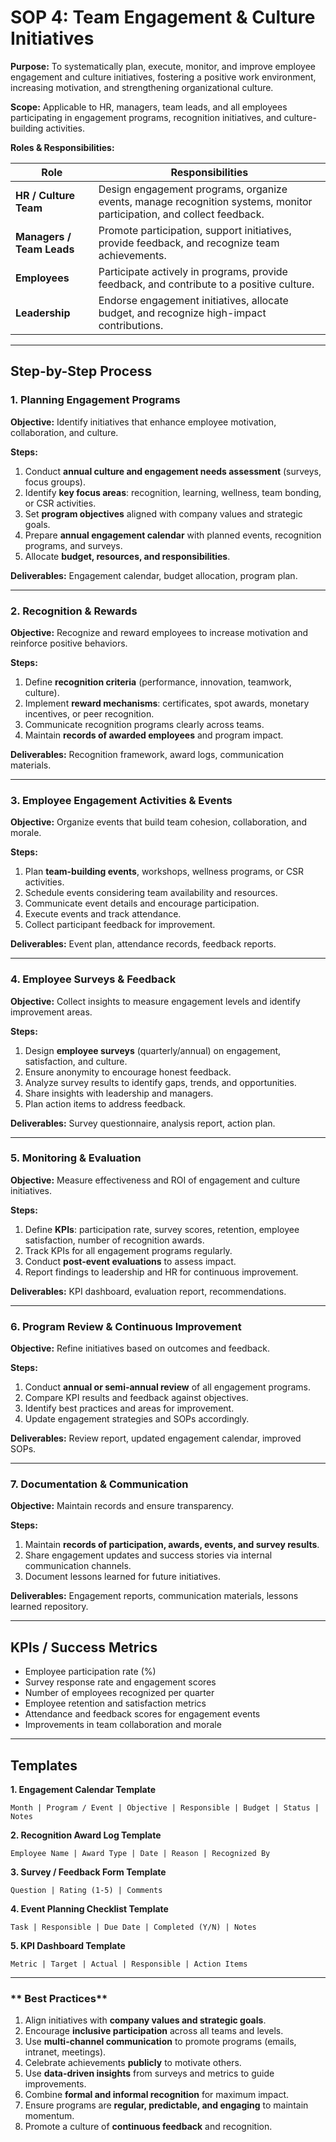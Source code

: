 # **SOP 4: Team Engagement & Culture Initiatives**

**Purpose:**
To systematically plan, execute, monitor, and improve employee engagement and culture initiatives, fostering a positive work environment, increasing motivation, and strengthening organizational culture.

**Scope:**
Applicable to HR, managers, team leads, and all employees participating in engagement programs, recognition initiatives, and culture-building activities.

**Roles & Responsibilities:**

| Role                      | Responsibilities                                                                                                      |
| ------------------------- | --------------------------------------------------------------------------------------------------------------------- |
| **HR / Culture Team**     | Design engagement programs, organize events, manage recognition systems, monitor participation, and collect feedback. |
| **Managers / Team Leads** | Promote participation, support initiatives, provide feedback, and recognize team achievements.                        |
| **Employees**             | Participate actively in programs, provide feedback, and contribute to a positive culture.                             |
| **Leadership**            | Endorse engagement initiatives, allocate budget, and recognize high-impact contributions.                             |

---

## **Step-by-Step Process**

### **1. Planning Engagement Programs**

**Objective:** Identify initiatives that enhance employee motivation, collaboration, and culture.

**Steps:**

1. Conduct **annual culture and engagement needs assessment** (surveys, focus groups).
2. Identify **key focus areas**: recognition, learning, wellness, team bonding, or CSR activities.
3. Set **program objectives** aligned with company values and strategic goals.
4. Prepare **annual engagement calendar** with planned events, recognition programs, and surveys.
5. Allocate **budget, resources, and responsibilities**.

**Deliverables:** Engagement calendar, budget allocation, program plan.

---

### **2. Recognition & Rewards**

**Objective:** Recognize and reward employees to increase motivation and reinforce positive behaviors.

**Steps:**

1. Define **recognition criteria** (performance, innovation, teamwork, culture).
2. Implement **reward mechanisms**: certificates, spot awards, monetary incentives, or peer recognition.
3. Communicate recognition programs clearly across teams.
4. Maintain **records of awarded employees** and program impact.

**Deliverables:** Recognition framework, award logs, communication materials.

---

### **3. Employee Engagement Activities & Events**

**Objective:** Organize events that build team cohesion, collaboration, and morale.

**Steps:**

1. Plan **team-building events**, workshops, wellness programs, or CSR activities.
2. Schedule events considering team availability and resources.
3. Communicate event details and encourage participation.
4. Execute events and track attendance.
5. Collect participant feedback for improvement.

**Deliverables:** Event plan, attendance records, feedback reports.

---

### **4. Employee Surveys & Feedback**

**Objective:** Collect insights to measure engagement levels and identify improvement areas.

**Steps:**

1. Design **employee surveys** (quarterly/annual) on engagement, satisfaction, and culture.
2. Ensure anonymity to encourage honest feedback.
3. Analyze survey results to identify gaps, trends, and opportunities.
4. Share insights with leadership and managers.
5. Plan action items to address feedback.

**Deliverables:** Survey questionnaire, analysis report, action plan.

---

### **5. Monitoring & Evaluation**

**Objective:** Measure effectiveness and ROI of engagement and culture initiatives.

**Steps:**

1. Define **KPIs**: participation rate, survey scores, retention, employee satisfaction, number of recognition awards.
2. Track KPIs for all engagement programs regularly.
3. Conduct **post-event evaluations** to assess impact.
4. Report findings to leadership and HR for continuous improvement.

**Deliverables:** KPI dashboard, evaluation report, recommendations.

---

### **6. Program Review & Continuous Improvement**

**Objective:** Refine initiatives based on outcomes and feedback.

**Steps:**

1. Conduct **annual or semi-annual review** of all engagement programs.
2. Compare KPI results and feedback against objectives.
3. Identify best practices and areas for improvement.
4. Update engagement strategies and SOPs accordingly.

**Deliverables:** Review report, updated engagement calendar, improved SOPs.

---

### **7. Documentation & Communication**

**Objective:** Maintain records and ensure transparency.

**Steps:**

1. Maintain **records of participation, awards, events, and survey results**.
2. Share engagement updates and success stories via internal communication channels.
3. Document lessons learned for future initiatives.

**Deliverables:** Engagement reports, communication materials, lessons learned repository.

---

## **KPIs / Success Metrics**

* Employee participation rate (%)
* Survey response rate and engagement scores
* Number of employees recognized per quarter
* Employee retention and satisfaction metrics
* Attendance and feedback scores for engagement events
* Improvements in team collaboration and morale

---

## **Templates**

**1. Engagement Calendar Template**

```
Month | Program / Event | Objective | Responsible | Budget | Status | Notes
```

**2. Recognition Award Log Template**

```
Employee Name | Award Type | Date | Reason | Recognized By
```

**3. Survey / Feedback Form Template**

```
Question | Rating (1-5) | Comments
```

**4. Event Planning Checklist Template**

```
Task | Responsible | Due Date | Completed (Y/N) | Notes
```

**5. KPI Dashboard Template**

```
Metric | Target | Actual | Responsible | Action Items
```

---

### ** Best Practices**

1. Align initiatives with **company values and strategic goals**.
2. Encourage **inclusive participation** across all teams and levels.
3. Use **multi-channel communication** to promote programs (emails, intranet, meetings).
4. Celebrate achievements **publicly** to motivate others.
5. Use **data-driven insights** from surveys and metrics to guide improvements.
6. Combine **formal and informal recognition** for maximum impact.
7. Ensure programs are **regular, predictable, and engaging** to maintain momentum.
8. Promote a culture of **continuous feedback** and recognition.

